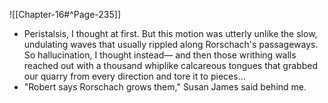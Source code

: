 ![[Chapter-16#^Page-235]]

* Peristalsis, I thought at first. But this motion was utterly unlike the slow, undulating waves that
usually rippled along Rorschach's passageways. So hallucination, I thought instead— and then those writhing walls reached out with a thousand whiplike calcareous tongues that grabbed our quarry from every direction and tore it to pieces...
* "Robert says Rorschach grows them," Susan James said behind me.